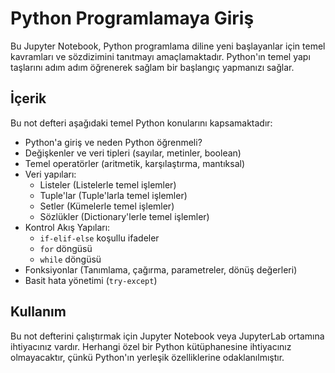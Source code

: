 # Python Programlamaya Giriş

Bu Jupyter Notebook, Python programlama diline yeni başlayanlar için temel kavramları ve sözdizimini tanıtmayı amaçlamaktadır. Python'ın temel yapı taşlarını adım adım öğrenerek sağlam bir başlangıç yapmanızı sağlar.

## İçerik

Bu not defteri aşağıdaki temel Python konularını kapsamaktadır:

* Python'a giriş ve neden Python öğrenmeli?
* Değişkenler ve veri tipleri (sayılar, metinler, boolean)
* Temel operatörler (aritmetik, karşılaştırma, mantıksal)
* Veri yapıları:
    * Listeler (Listelerle temel işlemler)
    * Tuple'lar (Tuple'larla temel işlemler)
    * Setler (Kümelerle temel işlemler)
    * Sözlükler (Dictionary'lerle temel işlemler)
* Kontrol Akış Yapıları:
    * `if-elif-else` koşullu ifadeler
    * `for` döngüsü
    * `while` döngüsü
* Fonksiyonlar (Tanımlama, çağırma, parametreler, dönüş değerleri)
* Basit hata yönetimi (`try-except`)

## Kullanım

Bu not defterini çalıştırmak için Jupyter Notebook veya JupyterLab ortamına ihtiyacınız vardır. Herhangi özel bir Python kütüphanesine ihtiyacınız olmayacaktır, çünkü Python'ın yerleşik özelliklerine odaklanılmıştır.

